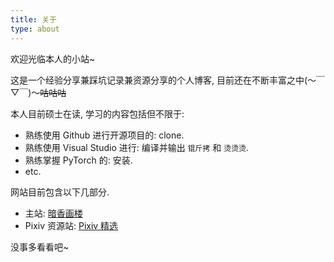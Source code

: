 ```yaml
---
title: 关于
type: about
---
```


欢迎光临本人的小站~

这是一个经验分享兼踩坑记录兼资源分享的个人博客, 目前还在不断丰富之中(～￣▽￣)～~~咕咕咕~~

本人目前硕士在读, 学习的内容包括但不限于:

- 熟练使用 Github 进行开源项目的: clone.
- 熟练使用 Visual Studio 进行: 编译并输出 `锟斤拷` 和 `烫烫烫`.
- 熟练掌握 PyTorch 的: 安装.
- etc.

网站目前包含以下几部分.

- 主站: [暗香画楼](https://ww-rm.github.io/)
- Pixiv 资源站: [Pixiv 精选](https://ww-rm.github.io/pixivdaily/)

没事多看看吧~
